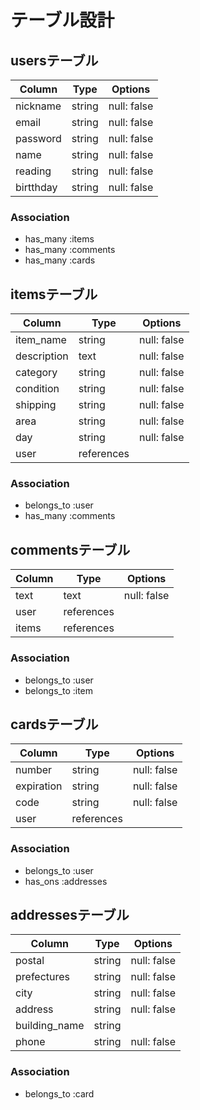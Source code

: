 # テーブル設計

## usersテーブル
| Column    | Type   | Options     |
| --------- | ------ | ----------- |
| nickname  | string | null: false |
| email     | string | null: false |
| password  | string | null: false |
| name      | string | null: false |
| reading   | string | null: false |
| birtthday | string | null: false |

### Association
- has_many :items
- has_many :comments
- has_many :cards

## itemsテーブル
| Column      | Type       | Options     |
| ----------- | ---------- | ----------- |
| item_name   | string     | null: false |
| description | text       | null: false |
| category    | string     | null: false |
| condition   | string     | null: false |
| shipping    | string     | null: false |
| area        | string     | null: false |
| day         | string     | null: false |
| user        | references |             |

### Association
- belongs_to :user
- has_many :comments

## commentsテーブル
| Column     | Type       | Options     |
| ---------- | ---------- | ----------- |
| text       | text       | null: false |
| user       | references |             |
| items      | references |             |

### Association
- belongs_to :user
- belongs_to :item

## cardsテーブル
| Column     | Type       | Options     |
| ---------- | ---------- | ----------- |
| number     | string     | null: false |
| expiration | string     | null: false |
| code       | string     | null: false |
| user       | references |             |

### Association
- belongs_to :user
- has_ons :addresses

## addressesテーブル

| Column        | Type       | Options     |
| ------------- | ---------- | ----------- |
| postal        | string     | null: false |
| prefectures   | string     | null: false |
| city          | string     | null: false |
| address       | string     | null: false |
| building_name | string     |             |
| phone         | string     | null: false |

### Association
- belongs_to :card
